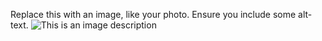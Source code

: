 Replace this with an image, like your photo. Ensure you include some alt-text.
![This is an image description](https://octodex.github.com/images/yaktocat.png)
